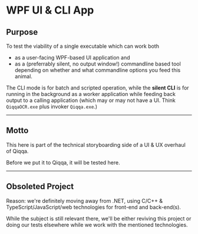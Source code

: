 ﻿# WPF UI & CLI App

## Purpose

To test the viability of a single executable which can work both 
- as a user-facing WPF-based UI application and 
- as a (preferrably silent, no output window!) commandline based tool
depending on whether and what commandline options you feed this animal.

The CLI mode is for batch and scripted operation,
while the **silent CLI** is for running in the background as a worker application 
while feeding back output to a calling application (which may or may not have 
a UI. Think `QiqqaOCR.exe` plus invoker `Qiqqa.exe`.)


---

## Motto

This here is part of the technical storyboarding side of a UI & UX overhaul of Qiqqa.

Before we put it to Qiqqa, it will be tested here.


----

## Obsoleted Project

Reason: we're definitely moving away from .NET, using C/C++ & TypeScript/JavaScript/web technologies for front-end and back-end(s).

While the subject is still relevant there, we'll be either reviving this project or doing our tests elsewhere while we work with the mentioned technologies.
